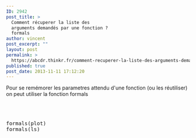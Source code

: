 ```yaml
---
ID: 2942
post_title: >
  Comment récuperer la liste des
  arguments demandés par une fonction ?
  formals
author: vincent
post_excerpt: ""
layout: post
permalink: >
  https://abcdr.thinkr.fr/comment-recuperer-la-liste-des-arguments-demandes-par-une-fonction-formals/
published: true
post_date: 2013-11-11 17:12:20
---
```

Pour se remémorer les parametres attendu d'une fonction (ou les réutiliser) on peut utiliser la fonction formals<br /><br /><br /> <pre><br />formals(plot)<br />formals(ls)<br /><br /></pre>